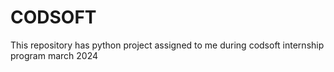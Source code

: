 # CODSOFT
This repository has python project assigned to me during codsoft internship program march 2024
